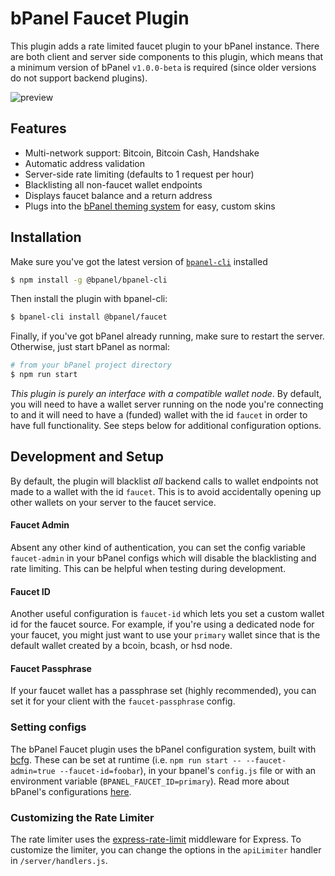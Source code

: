 # bPanel Faucet Plugin
This plugin adds a rate limited faucet plugin to your bPanel instance. There are both client and server side components to this plugin, which means that a minimum version of bPanel `v1.0.0-beta` is required (since older versions do not support backend plugins).

![preview](https://raw.githubusercontent.com/bpanel-org/faucet/master/preview.gif "bPanel Faucet")

## Features
- Multi-network support: Bitcoin, Bitcoin Cash, Handshake
- Automatic address validation
- Server-side rate limiting (defaults to 1 request per hour)
- Blacklisting all non-faucet wallet endpoints
- Displays faucet balance and a return address
- Plugs into the [bPanel theming system](https://bpanel.org/docs/theming-started.html) for easy, custom skins

## Installation
Make sure you've got the latest version of [`bpanel-cli`](https://www.npmjs.com/package/@bpanel/bpanel-cli) installed

```bash
$ npm install -g @bpanel/bpanel-cli
```

Then install the plugin with bpanel-cli:

```bash
$ bpanel-cli install @bpanel/faucet
```

Finally, if you've got bPanel already running, make sure to restart the server. Otherwise, just start bPanel as normal:

```bash
# from your bPanel project directory
$ npm run start
```
*This plugin is purely an interface with a compatible wallet node*. By default, you will need
to have a wallet server running on the node you're connecting to and it will need to have
a (funded) wallet with the id `faucet` in order to have full functionality. See steps below
for additional configuration options.

## Development and Setup
By default, the plugin will blacklist _all_ backend calls to wallet endpoints not made to a wallet with
the id `faucet`. This is to avoid accidentally opening up other wallets on your server to the faucet service.

#### Faucet Admin
Absent any other kind of authentication, you can set the config variable `faucet-admin` in your bPanel configs
which will disable the blacklisting and rate limiting. This can be helpful when testing during development.

#### Faucet ID
Another useful configuration is `faucet-id` which lets you set a custom wallet id for the faucet source.
For example, if you're using a dedicated node for your faucet, you might just want to use your `primary`
wallet since that is the default wallet created by a bcoin, bcash, or hsd node.

#### Faucet Passphrase
If your faucet wallet has a passphrase set (highly recommended), you can set it for your client with the
`faucet-passphrase` config.

### Setting configs
The bPanel Faucet plugin uses the bPanel configuration system, built with
[bcfg](https://github.com/bcoin-org/bcfg). These can be set at runtime (i.e. `npm run start -- --faucet-admin=true --faucet-id=foobar`), in your bpanel's `config.js` file or with an environment variable
(`BPANEL_FAUCET_ID=primary`). Read more about bPanel's configurations
[here](https://bpanel.org/docs/configuration.html).

### Customizing the Rate Limiter
The rate limiter uses the [express-rate-limit](https://www.npmjs.com/package/express-rate-limit) middleware
for Express. To customize the limiter, you can change the options in the `apiLimiter` handler in
`/server/handlers.js`.
